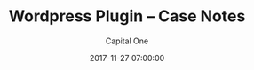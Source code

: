 ---
layout: post
permalink: /:title/
title: "Wordpress Plugin – Case Notes"
featuredTitle: "Wordpress Plugin – Case Notes"
date: 2017-11-27 07:00:00
number: 12
theme:
author: Capital One
tags: >
category: eshop
visible: true
featured: true
logo: /assets/img/charity/AutismOntario_BW.png
featuredImage: /assets/img/2017/pattern-red.png
github: https://github.com/CapitalOneCanadaHackathon/Hackgift_cee
description: A Wordpress plugin that allows admin to log in and take time-stamped notes on meetings with members and provide third party, read-only access to those notes. The plug-in can be easily integrated into an existing Wordpress site with little technical knowledge.
---